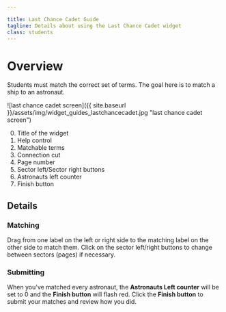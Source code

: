 ```yaml
---

title: Last Chance Cadet Guide
tagline: Details about using the Last Chance Cadet widget
class: students
---
```



# Overview #

Students must match the correct set of terms. The goal here is to match a ship to an astronaut.

![last chance cadet screen]({{ site.baseurl }}/assets/img/widget_guides_lastchancecadet.jpg "last chance cadet screen")

0. Title of the widget
0. Help control
0. Matchable terms
0. Connection cut
0. Page number
0. Sector left/Sector right buttons
0. Astronauts left counter
0. Finish button

## Details ##

### Matching ###

Drag from one label on the left or right side to the matching label on the other side to match them. Click on the sector left/right buttons to change between sectors (pages) if necessary.

### Submitting ###

When you've matched every astronaut, the **Astronauts Left counter** will be set to 0 and the **Finish button** will flash red. Click the **Finish button** to submit your matches and review how you did.
